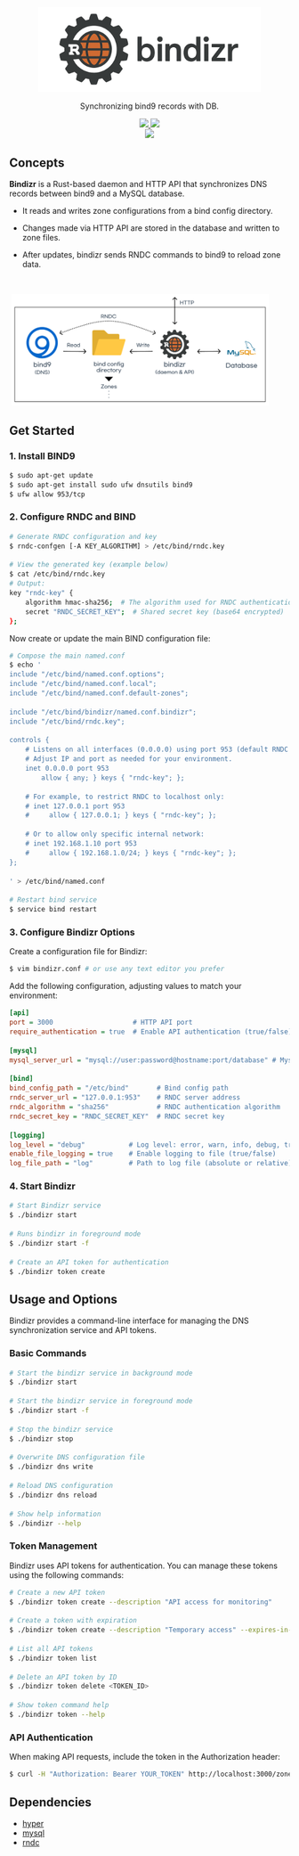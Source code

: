 <div align="center">
<p align="center">
    <img src="public/bindizr_horizontal.png" width="400px">
</p>

Synchronizing bind9 records with DB.

<p>
    <a href="https://github.com/netbirdio/netbird/blob/main/LICENSE">
        <img src="https://img.shields.io/badge/license-Apache 2.0-blue" />
    </a>
    <a href="https://github.com/kweonminsung/bindizr/actions/workflows/build_test.yaml">
        <img src="https://github.com/kweonminsung/bindizr/actions/workflows/build_test.yaml/badge.svg" />
    </a>
    <br>
    <a href="https://app.codacy.com/gh/kweonminsung/bindizr/dashboard?utm_source=gh&utm_medium=referral&utm_content=&utm_campaign=Badge_grade">
        <img src="https://app.codacy.com/project/badge/Grade/29665b2525ce453bb78429b13ec8ede9" />
    </a>
</p>
</div>

## Concepts

**Bindizr** is a Rust-based daemon and HTTP API that synchronizes DNS records between bind9 and a MySQL database.

- It reads and writes zone configurations from a bind config directory.

- Changes made via HTTP API are stored in the database and written to zone files.

- After updates, bindizr sends RNDC commands to bind9 to reload zone data.

<br>

&nbsp;<img src="public/concepts.png" width="462px">

## Get Started

### 1. Install BIND9

```bash
$ sudo apt-get update
$ sudo apt-get install sudo ufw dnsutils bind9
$ ufw allow 953/tcp
```

### 2. Configure RNDC and BIND

```bash
# Generate RNDC configuration and key
$ rndc-confgen [-A KEY_ALGORITHM] > /etc/bind/rndc.key

# View the generated key (example below)
$ cat /etc/bind/rndc.key
# Output:
key "rndc-key" {
    algorithm hmac-sha256;  # The algorithm used for RNDC authentication (must match on both sides)
    secret "RNDC_SECRET_KEY";  # Shared secret key (base64 encrypted)
};
```

Now create or update the main BIND configuration file:

```bash
# Compose the main named.conf
$ echo '
include "/etc/bind/named.conf.options";
include "/etc/bind/named.conf.local";
include "/etc/bind/named.conf.default-zones";

include "/etc/bind/bindizr/named.conf.bindizr";
include "/etc/bind/rndc.key";

controls {
    # Listens on all interfaces (0.0.0.0) using port 953 (default RNDC port)
    # Adjust IP and port as needed for your environment.
    inet 0.0.0.0 port 953
        allow { any; } keys { "rndc-key"; };

    # For example, to restrict RNDC to localhost only:
    # inet 127.0.0.1 port 953
    #     allow { 127.0.0.1; } keys { "rndc-key"; };

    # Or to allow only specific internal network:
    # inet 192.168.1.10 port 953
    #     allow { 192.168.1.0/24; } keys { "rndc-key"; };
};

' > /etc/bind/named.conf

# Restart bind service
$ service bind restart
```

### 3. Configure Bindizr Options

Create a configuration file for Bindizr:

```bash
$ vim bindizr.conf # or use any text editor you prefer
```

Add the following configuration, adjusting values to match your environment:

```ini
[api]
port = 3000                    # HTTP API port
require_authentication = true  # Enable API authentication (true/false)

[mysql]
mysql_server_url = "mysql://user:password@hostname:port/database" # Mysql server configuration

[bind]
bind_config_path = "/etc/bind"       # Bind config path
rndc_server_url = "127.0.0.1:953"    # RNDC server address
rndc_algorithm = "sha256"            # RNDC authentication algorithm
rndc_secret_key = "RNDC_SECRET_KEY"  # RNDC secret key

[logging]
log_level = "debug"           # Log level: error, warn, info, debug, trace
enable_file_logging = true    # Enable logging to file (true/false)
log_file_path = "log"         # Path to log file (absolute or relative)
```

### 4. Start Bindizr

```bash
# Start Bindizr service
$ ./bindizr start

# Runs bindizr in foreground mode
$ ./bindizr start -f

# Create an API token for authentication
$ ./bindizr token create
```

## Usage and Options

Bindizr provides a command-line interface for managing the DNS synchronization service and API tokens.

### Basic Commands

```bash
# Start the bindizr service in background mode
$ ./bindizr start

# Start the bindizr service in foreground mode
$ ./bindizr start -f

# Stop the bindizr service
$ ./bindizr stop

# Overwrite DNS configuration file
$ ./bindizr dns write

# Reload DNS configuration
$ ./bindizr dns reload

# Show help information
$ ./bindizr --help
```

### Token Management

Bindizr uses API tokens for authentication. You can manage these tokens using the following commands:

```bash
# Create a new API token
$ ./bindizr token create --description "API access for monitoring"

# Create a token with expiration
$ ./bindizr token create --description "Temporary access" --expires-in-days 30

# List all API tokens
$ ./bindizr token list

# Delete an API token by ID
$ ./bindizr token delete <TOKEN_ID>

# Show token command help
$ ./bindizr token --help
```

### API Authentication

When making API requests, include the token in the Authorization header:

```bash
$ curl -H "Authorization: Bearer YOUR_TOKEN" http://localhost:3000/zones
```

## Dependencies

- [hyper](https://hyper.rs/)
- [mysql](https://crates.io/crates/mysql/)
- [rndc](https://crates.io/crates/rndc)
